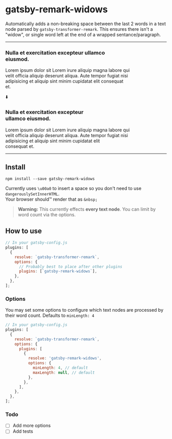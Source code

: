 # gatsby-remark-widows

Automatically adds a non-breaking space between the last 2 words in a text node parsed by `gatsby-transformer-remark`. This ensures there isn't a "widow", or single word left at the end of a wrapped sentance/paragraph.

---

### Nulla et exercitation excepteur ullamco <br/>eiusmod.

Lorem ipsum dolor sit Lorem irure aliquip magna labore qui<br/>velit officia aliquip deserunt aliqua. Aute tempor fugiat nisi<br/>adipisicing et aliquip sint minim cupidatat elit consequat<br/>et.

:arrow_down:

### Nulla et exercitation excepteur<br/>ullamco eiusmod.

Lorem ipsum dolor sit Lorem irure aliquip magna labore qui<br/>velit officia aliquip deserunt aliqua. Aute tempor fugiat nisi<br/>adipisicing et aliquip sint minim cupidatat elit<br/>consequat et.

---

## Install

`npm install --save gatsby-remark-widows`

Currently uses `\u00a0` to insert a space so you don't need to use `dangerouslySetInnerHTML`.  
Your browser should™ render that as `&nbsp;`

> **Warning:** This currently effects **every text node**. You can limit by word count via the options.

## How to use

```javascript
// In your gatsby-config.js
plugins: [
  {
    resolve: `gatsby-transformer-remark`,
    options: {
      // Probably best to place after other plugins
      plugins: [`gatsby-remark-widows`],
    },
  },
];
```

### Options

You may set some options to configure which text nodes are processed by their word count. Defaults to `minLength: 4`

```javascript
// In your gatsby-config.js
plugins: [
  {
    resolve: `gatsby-transformer-remark`,
    options: {
      plugins: [
        {
          resolve: 'gatsby-remark-widows',
          options: {
            minLength: 4, // default
            maxLength: null, // default
          },
        },
      ],
    },
  },
];
```

### Todo

* [ ] Add more options
* [ ] Add tests
